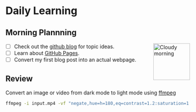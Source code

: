 # Daily Learning

## Morning Plannning

<img alt="Cloudy morning" src="https://octodex.github.com/images/cloud.jpg" width="100" align="right">

- [ ] Check out the [github blog](http://github.blog/) for topic ideas.
- [ ] Learn about [GitHub Pages](http://skills.github.com/#first-day-on-github/).
- [ ] Convert my first blog post into an actual webpage.

## Review

Convert an image or video from dark mode to light mode using [ffmpeg](https://www.ffmpeg.org)

```bash
ffmpeg -i input.mp4 -vf "negate,hue=h=180,eq=contrast=1.2:saturation=1.1" output.mp4
```
